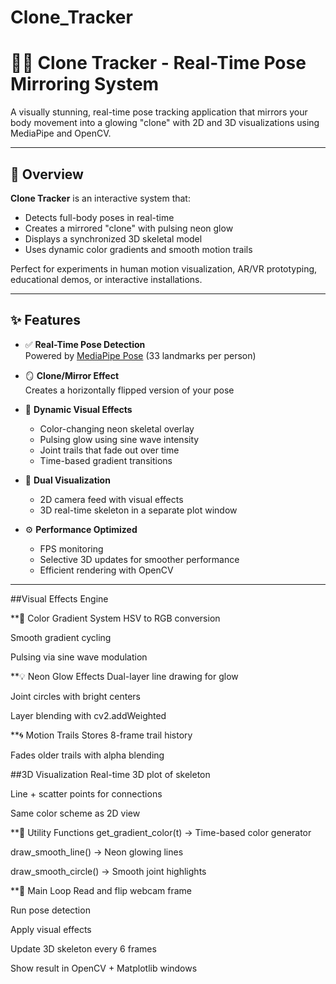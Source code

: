 # Clone_Tracker

# 🧍‍♂️ Clone Tracker - Real-Time Pose Mirroring System

A visually stunning, real-time pose tracking application that mirrors your body movement into a glowing "clone" with 2D and 3D visualizations using MediaPipe and OpenCV.

---

## 🎯 Overview

**Clone Tracker** is an interactive system that:
- Detects full-body poses in real-time
- Creates a mirrored "clone" with pulsing neon glow
- Displays a synchronized 3D skeletal model
- Uses dynamic color gradients and smooth motion trails

Perfect for experiments in human motion visualization, AR/VR prototyping, educational demos, or interactive installations.

---

## ✨ Features

- ✅ **Real-Time Pose Detection**  
  Powered by [MediaPipe Pose](https://google.github.io/mediapipe/solutions/pose) (33 landmarks per person)

- 🪞 **Clone/Mirror Effect**  
  Creates a horizontally flipped version of your pose

- 🌈 **Dynamic Visual Effects**
  - Color-changing neon skeletal overlay
  - Pulsing glow using sine wave intensity
  - Joint trails that fade out over time
  - Time-based gradient transitions

- 🧠 **Dual Visualization**
  - 2D camera feed with visual effects
  - 3D real-time skeleton in a separate plot window

- ⚙️ **Performance Optimized**
  - FPS monitoring
  - Selective 3D updates for smoother performance
  - Efficient rendering with OpenCV

---

 ##Visual Effects Engine

**🎨 Color Gradient System
HSV to RGB conversion

Smooth gradient cycling

Pulsing via sine wave modulation

**💡 Neon Glow Effects
Dual-layer line drawing for glow

Joint circles with bright centers

Layer blending with cv2.addWeighted

**🌀 Motion Trails
Stores 8-frame trail history

Fades older trails with alpha blending

##3D Visualization
Real-time 3D plot of skeleton

Line + scatter points for connections

Same color scheme as 2D view

**🔧 Utility Functions
get_gradient_color(t) → Time-based color generator

draw_smooth_line() → Neon glowing lines

draw_smooth_circle() → Smooth joint highlights

**🔁 Main Loop
Read and flip webcam frame

Run pose detection

Apply visual effects

Update 3D skeleton every 6 frames

Show result in OpenCV + Matplotlib windows
